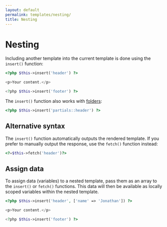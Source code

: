 ```yaml
---
layout: default
permalink: templates/nesting/
title: Nesting
---
```


Nesting
=======

Including another template into the current template is done using the `insert()` function:

~~~ php
<?php $this->insert('header') ?>

<p>Your content.</p>

<?php $this->insert('footer') ?>
~~~

The `insert()` function also works with [folders](/engine/folders/):

~~~ php
<?php $this->insert('partials::header') ?>
~~~

## Alternative syntax

The `insert()` function automatically outputs the rendered template. If you prefer to manually output the response, use the `fetch()` function instead:

~~~ php
<?=$this->fetch('header')?>
~~~

## Assign data

To assign data (variables) to a nested template, pass them as an array to the `insert()` or `fetch()` functions. This data will then be available as locally scoped variables within the nested template.

~~~ php
<?php $this->insert('header', ['name' => 'Jonathan']) ?>

<p>Your content.</p>

<?php $this->insert('footer') ?>
~~~